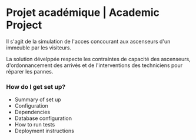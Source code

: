 # Projet académique | Academic Project # 

Il s'agit de la simulation de l'acces concourant aux ascenseurs d'un immeuble par les visiteurs.

La solution dévelppée respecte les contraintes de capacité des ascenseurs, d'ordonnancement des arrivés et de l'interventions des techniciens pour réparer les pannes.

### How do I get set up? ###

* Summary of set up
* Configuration
* Dependencies
* Database configuration
* How to run tests
* Deployment instructions
